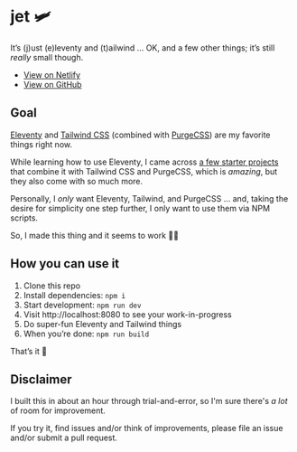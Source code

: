 # jet 🛩
It’s (j)ust (e)leventy and (t)ailwind … OK, and a few other things; it’s still *really* small though.
* [View on Netlify](https://marcamos-jet.netlify.com/)
* [View on GitHub](https://github.com/marcamos/jet#readme)

## Goal
[Eleventy](https://www.11ty.dev/) and [Tailwind CSS](https://tailwindcss.com/) (combined with [PurgeCSS](https://purgecss.com/)) are my favorite things right now.

While learning how to use Eleventy, I came across [a few starter projects](https://www.11ty.dev/docs/starter/) that combine it with Tailwind CSS and PurgeCSS, which is _amazing_, but they also come with so much more.

Personally, I _only_ want Eleventy, Tailwind, and PurgeCSS … and, taking the desire for simplicity one step further, I only want to use them via NPM scripts.

So, I made this thing and it seems to work 🤷‍♀️

## How you can use it
1. Clone this repo
2. Install dependencies: `npm i`
3. Start development: `npm run dev`
4. Visit http://localhost:8080 to see your work-in-progress
5. Do super-fun Eleventy and Tailwind things
6. When you’re done: `npm run build`

That’s it 🕺


## Disclaimer
I built this in about an hour through trial-and-error, so I'm sure there's _a lot_ of room for improvement.

If you try it, find issues and/or think of improvements, please file an issue and/or submit a pull request.
